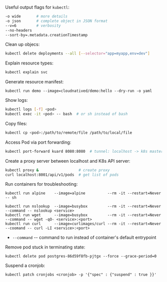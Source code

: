 Useful output flags for `kubectl`:

```sh
-o wide       # more details
-o json       # complete object in JSON format
--v=6         # verbosity
--no-headers
--sort-by=.metadata.creationTimestamp
```

Clean up objecs:

```sh
kubectl delete deployments --all [--selector="app=myapp,env=dev"]
```

Explain resource types:

```sh
kubectl explain svc
```

Generate resource manifest:

```
kubectl run demo --image=cloudnatived/demo:hello --dry-run -o yaml
```

Show logs:

```sh
kubectl logs [-f] <pod>
kubectl exec -it <pod> -- bash  # or sh instead of bash
```

Copy files:

```sh
kubectl cp <pod>:/path/to/remote/file /path/to/local/file
```

Access Pod via port forwarding:

```sh
kubectl port-forward kuard 8080:8080  # tunnel: localhost -> k8s master -> k8s worker node
```

Create a proxy server between localhost and K8s API server:

```sh
kubectl proxy &                  # create proxy
curl localhost:8001/api/v1/pods  # get list of pods
```

Run containers for troubleshooting:

```
kubectl run alpine    --image=alpine          --rm -it --restart=Never           -- sh

kubectl run nslookup  --image=busybox         --rm -it --restart=Never --command -- nslookup <service>
kubectl run wget      --image=busybox         --rm -it --restart=Never --command -- wget -qO- <service>:<port>
kubectl run curl      --image=curlimages/curl --rm -it --restart=Never --coomand -- curl -LI <service>:<port>
```

* `--command` -- command to run instead of container's default entrypoint

Remove pod stuck in terminating state:

```
kubectl delete pod postgres-86d59f8fb-pjtgx --force --grace-period=0
```

Suspend a cronjob:

```
kubectl patch cronjobs <cronjob> -p '{"spec" : {"suspend" : true }}'
```
